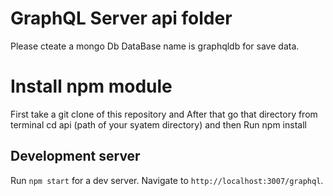 # GraphQL Server api folder
Please cteate a mongo Db DataBase name is graphqldb for save data.

# Install npm module
First take a git clone of this repository and After that go that directory from terminal cd api (path of your syatem directory) and then Run npm install
 

## Development server

Run `npm start` for a dev server. Navigate to `http://localhost:3007/graphql`.


